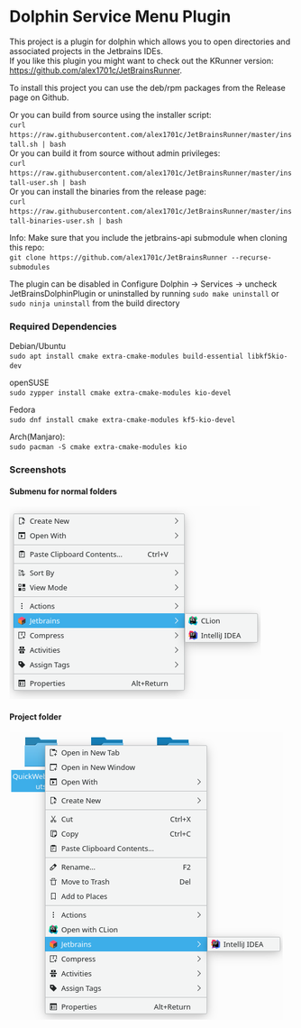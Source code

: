 # Dolphin Service Menu Plugin

This project is a plugin for dolphin which allows you to open directories and 
associated projects in the Jetbrains IDEs.  
If you like this plugin you might want to check out the KRunner version: https://github.com/alex1701c/JetBrainsRunner.

To install this project you can use the deb/rpm packages from the Release page on Github.  

Or you can build from source using the installer script:  
`curl https://raw.githubusercontent.com/alex1701c/JetBrainsRunner/master/install.sh | bash`  
Or you can build it from source without admin privileges:  
`curl https://raw.githubusercontent.com/alex1701c/JetBrainsRunner/master/install-user.sh | bash`  
Or you can install the binaries from the release page:  
`curl https://raw.githubusercontent.com/alex1701c/JetBrainsRunner/master/install-binaries-user.sh | bash`  

Info: Make sure that you include the jetbrains-api submodule when cloning this repo:  
`git clone https://github.com/alex1701c/JetBrainsRunner --recurse-submodules`

The plugin can be disabled in Configure Dolphin -> Services -> uncheck JetBrainsDolphinPlugin 
or uninstalled by running `sudo make uninstall` or `sudo ninja uninstall` from the build directory

### Required Dependencies

Debian/Ubuntu  
`sudo apt install cmake extra-cmake-modules build-essential libkf5kio-dev`

openSUSE  
`sudo zypper install cmake extra-cmake-modules kio-devel`

Fedora  
`sudo dnf install cmake extra-cmake-modules kf5-kio-devel`

Arch(Manjaro):  
`sudo pacman -S cmake extra-cmake-modules kio`  

### Screenshots

#### Submenu for normal folders
![Available CLion projects](https://raw.githubusercontent.com/alex1701c/Screenshots/master/JetBrainsDolphinPlugin/not_a_project.png)

#### Project folder
![Available CLion projects](https://raw.githubusercontent.com/alex1701c/Screenshots/master/JetBrainsDolphinPlugin/clion_project.png)
